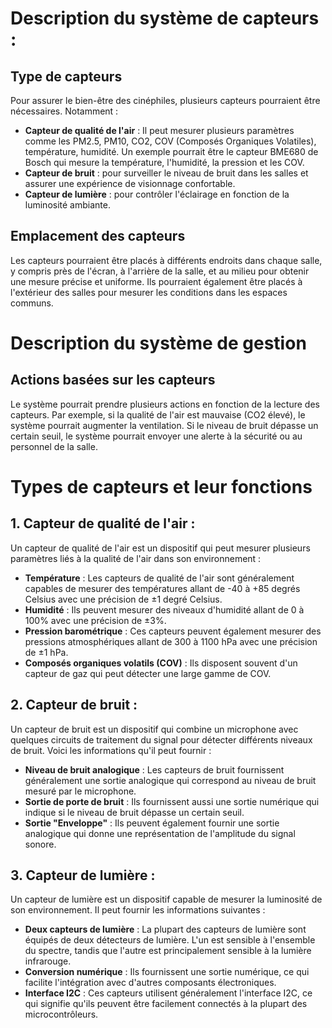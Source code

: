 # Description du système de capteurs :
## Type de capteurs
Pour assurer le bien-être des cinéphiles, plusieurs capteurs pourraient être nécessaires. Notamment :
- **Capteur de qualité de l'air** : Il peut mesurer plusieurs paramètres comme les PM2.5, PM10, CO2, COV (Composés Organiques Volatiles), température, humidité. Un exemple pourrait être le capteur BME680 de Bosch qui mesure la température, l'humidité, la pression et les COV.
- **Capteur de bruit** : pour surveiller le niveau de bruit dans les salles et assurer une expérience de visionnage confortable.
- **Capteur de lumière** : pour contrôler l'éclairage en fonction de la luminosité ambiante.

##  Emplacement des capteurs
Les capteurs pourraient être placés à différents endroits dans chaque salle, y compris près de l'écran, à l'arrière de la salle, et au milieu pour obtenir une mesure précise et uniforme. Ils pourraient également être placés à l'extérieur des salles pour mesurer les conditions dans les espaces communs.

# Description du système de gestion
## Actions basées sur les capteurs
Le système pourrait prendre plusieurs actions en fonction de la lecture des capteurs. Par exemple, si la qualité de l'air est mauvaise (CO2 élevé), le système pourrait augmenter la ventilation. Si le niveau de bruit dépasse un certain seuil, le système pourrait envoyer une alerte à la sécurité ou au personnel de la salle.

# Types de capteurs et leur fonctions
## 1. Capteur de qualité de l'air :

Un capteur de qualité de l'air est un dispositif qui peut mesurer plusieurs paramètres liés à la qualité de l'air dans son environnement :

- **Température** : Les capteurs de qualité de l'air sont généralement capables de mesurer des températures allant de -40 à +85 degrés Celsius avec une précision de ±1 degré Celsius.
- **Humidité** : Ils peuvent mesurer des niveaux d'humidité allant de 0 à 100% avec une précision de ±3%.
- **Pression barométrique** : Ces capteurs peuvent également mesurer des pressions atmosphériques allant de 300 à 1100 hPa avec une précision de ±1 hPa.
- **Composés organiques volatils (COV)** : Ils disposent souvent d'un capteur de gaz qui peut détecter une large gamme de COV.

## 2. Capteur de bruit :

Un capteur de bruit est un dispositif qui combine un microphone avec quelques circuits de traitement du signal pour détecter différents niveaux de bruit. Voici les informations qu'il peut fournir :

- **Niveau de bruit analogique** : Les capteurs de bruit fournissent généralement une sortie analogique qui correspond au niveau de bruit mesuré par le microphone.
- **Sortie de porte de bruit** : Ils fournissent aussi une sortie numérique qui indique si le niveau de bruit dépasse un certain seuil.
- **Sortie "Enveloppe"** : Ils peuvent également fournir une sortie analogique qui donne une représentation de l'amplitude du signal sonore.

## 3. Capteur de lumière :

Un capteur de lumière est un dispositif capable de mesurer la luminosité de son environnement. Il peut fournir les informations suivantes :

- **Deux capteurs de lumière** : La plupart des capteurs de lumière sont équipés de deux détecteurs de lumière. L'un est sensible à l'ensemble du spectre, tandis que l'autre est principalement sensible à la lumière infrarouge.
- **Conversion numérique** : Ils fournissent une sortie numérique, ce qui facilite l'intégration avec d'autres composants électroniques.
- **Interface I2C** : Ces capteurs utilisent généralement l'interface I2C, ce qui signifie qu'ils peuvent être facilement connectés à la plupart des microcontrôleurs.